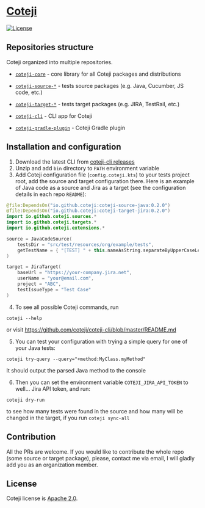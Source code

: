 # [Coteji](https://coteji.github.io/)

[![License](https://img.shields.io/badge/license-Apache-brightgreen.svg)](https://www.apache.org/licenses/LICENSE-2.0)

## Repositories structure

Coteji organized into multiple repositories.
- [`coteji-core`](https://github.com/coteji/coteji-core) - core library for all Coteji packages and distributions


- [`coteji-source-*`](https://github.com/coteji?utf8=%E2%9C%93&q=coteji-source-) - tests source packages (e.g. Java, Cucumber, JS code, etc.)
- [`coteji-target-*`](https://github.com/coteji?utf8=%E2%9C%93&q=coteji-target-) - tests target packages (e.g. JIRA, TestRail, etc.)
 

- [`coteji-cli`](https://github.com/coteji/coteji-cli) - CLI app for Coteji
- [`coteji-gradle-plugin`](https://github.com/coteji/coteji-gradle-plugin) - Coteji Gradle plugin

## Installation and configuration

1. Download the latest CLI from [coteji-cli releases](https://github.com/coteji/coteji-cli/releases)
2. Unzip and add `bin` directory to `PATH` environment variable
3. Add Coteji configuration file (`config.coteji.kts`) to your tests project root, add the source and target configuration there. Here is an example of Java code as a source and Jira as a target (see the configuration details in each repo `README`):
```kotlin
@file:DependsOn("io.github.coteji:coteji-source-java:0.2.0")
@file:DependsOn("io.github.coteji:coteji-target-jira:0.2.0")
import io.github.coteji.sources.*
import io.github.coteji.targets.*
import io.github.coteji.extensions.*

source = JavaCodeSource(
    testsDir = "src/test/resources/org/example/tests",
    getTestName = { "[TEST] " + this.nameAsString.separateByUpperCaseLetters() },
)

target = JiraTarget(
    baseUrl = "https://your-company.jira.net",
    userName = "your@email.com",
    project = "ABC",
    testIssueType = "Test Case"
)
```
4. To see all possible Coteji commands, run
```shell
coteji --help
```
or visit https://github.com/coteji/coteji-cli/blob/master/README.md

5. You can test your configuration with trying a simple query for one of your Java tests:
```shell
coteji try-query --query="+method:MyClass.myMethod"
```
It should output the parsed Java method to the console

6. Then you can set the environment variable `COTEJI_JIRA_API_TOKEN` to well... Jira API token, and run:
```shell
coteji dry-run
```
to see how many tests were found in the source and how many will be changed in the target, if you run `coteji sync-all`

## Contribution

All the PRs are welcome. If you would like to contribute the whole repo (some source or target package), please, contact me via email, I will gladly add you as an organization member.

## License

Coteji license is [Apache 2.0](https://www.apache.org/licenses/LICENSE-2.0).
